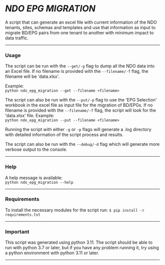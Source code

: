 # _NDO EPG MIGRATION_
A script that can generate an excel file with current information of the NDO tenants, sites, schemas and templates and
use that information as input to migrate BD/EPG pairs from one tenant to another with minimum impact to data traffic.

___
### Usage
The script can be run with the `--get/-g` flag to dump all the NDO data into an Excel file.  If no filename is provided
with the `--filename/-f` flag, the filename will be 'data.xlsx'.

Example:  
`python ndo_epg_migration --get --filename <filename>`  

The script can also be run with the `--put/-p` flag to use the 'EPG Selection' workbook in the excel file as input file 
for the migration of BD/EPGs.  If no filename is provided with the `--filename/-f` flag, the script will look for the 
'data.xlsx' file.
Example:  
`python ndo_epg_migration --put --filename <filename>`  

Running the script with either `-g` or `-p` flags will generate a .log directory with detailed information of the script 
process and results.

The script can also be run with the `--debug/-d` flag which will generate more verbose output to the console.
___
### Help
A help message is available:  
`python ndo_epg_migration --help`  

___
### Requirements
To install the necessary modules for the script run: 
`$ pip install -r requirements.txt`

___
### Important
This script was generated using python 3.11.  The script should be able to run with python 3.7 or later, but if 
you have any problem running it, try using a python environment with python 3.11 or later.

___